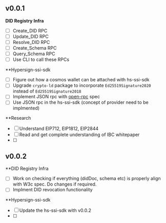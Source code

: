 ## v0.0.1

**DID Registry Infra**

- [ ] Create_DID RPC
- [ ] Update_DID RPC
- [ ] Resolve_DID RPC
- [ ] Create_Schema RPC
- [ ] Query_Schema RPC
- [ ] Use CLI to call these RPCs

**Hypersign-ssi-sdk

- [ ] Figure out how a cosmos wallet can be attached with hs-ssi-sdk
- [ ] Upgrade `crypto-ld` package to incorporate `Ed25519Signature2020` instead of `Ed25519Signature2018`
- [ ] Implement JSON rpc with [open-rpc](https://open-rpc.org/) spec 
- [ ] Use JSON rpc in the hs-ssi-sdk (concept of provider need to be implmented)

**Research 

- [ ] Understand EIP712, EIP1812, EIP2844
- [ ] Read and get complete understanding of IBC whitepaper
- [ ] 


## v0.0.2

**DID Registry Infra

- [ ] Work on checking if everything (didDoc, schema etc) is properly align with W3c spec. Do changes if required. 
- [ ] Implment DID revocation functionality 

**Hypersign-ssi-sdk

- [ ] Update the hs-ssi-sdk with v0.0.2
- [ ] 
